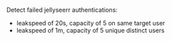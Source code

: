 Detect failed jellyseerr authentications:

 - leakspeed of 20s, capacity of 5 on same target user
 - leakspeed of 1m, capacity of 5 unique distinct users